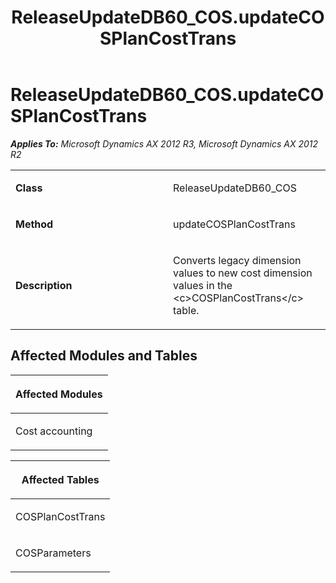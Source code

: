 ﻿---
title: ReleaseUpdateDB60_COS.updateCOSPlanCostTrans
TOCTitle: ReleaseUpdateDB60_COS.updateCOSPlanCostTrans
ms:assetid: 2ccd6924-16ac-dd21-6a94-1703b4126cfd
ms:mtpsurl: https://msdn.microsoft.com/en-us/library/JJ735978(v=AX.60)
ms:contentKeyID: 49707394
ms.date: 05/18/2015
mtps_version: v=AX.60
---

# ReleaseUpdateDB60\_COS.updateCOSPlanCostTrans 


_**Applies To:** Microsoft Dynamics AX 2012 R3, Microsoft Dynamics AX 2012 R2_

<table>
<colgroup>
<col style="width: 50%" />
<col style="width: 50%" />
</colgroup>
<tbody>
<tr class="odd">
<td><p><strong>Class</strong></p></td>
<td><p>ReleaseUpdateDB60_COS</p></td>
</tr>
<tr class="even">
<td><p><strong>Method</strong></p></td>
<td><p>updateCOSPlanCostTrans</p></td>
</tr>
<tr class="odd">
<td><p><strong>Description</strong></p></td>
<td><p>Converts legacy dimension values to new cost dimension values in the &lt;c&gt;COSPlanCostTrans&lt;/c&gt; table.</p></td>
</tr>
</tbody>
</table>


## Affected Modules and Tables

<table>
<colgroup>
<col style="width: 100%" />
</colgroup>
<thead>
<tr class="header">
<th><p>Affected Modules</p></th>
</tr>
</thead>
<tbody>
<tr class="odd">
<td><p>Cost accounting</p></td>
</tr>
</tbody>
</table>


<table>
<colgroup>
<col style="width: 100%" />
</colgroup>
<thead>
<tr class="header">
<th><p>Affected Tables</p></th>
</tr>
</thead>
<tbody>
<tr class="odd">
<td><p>COSPlanCostTrans</p></td>
</tr>
<tr class="even">
<td><p>COSParameters</p></td>
</tr>
</tbody>
</table>

  


